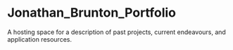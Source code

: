 # Jonathan_Brunton_Portfolio
A hosting space for a description of past projects, current endeavours, and application resources.
